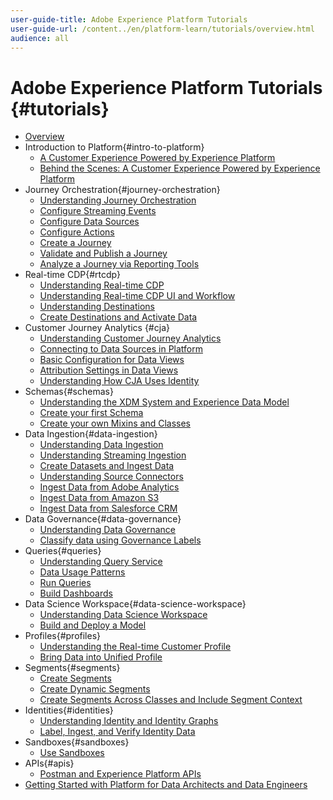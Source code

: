 ```yaml
---
user-guide-title: Adobe Experience Platform Tutorials
user-guide-url: /content../en/platform-learn/tutorials/overview.html
audience: all
---
```


# Adobe Experience Platform Tutorials {#tutorials}

+ [Overview](../overview.md)
+ Introduction to Platform{#intro-to-platform}
  + [A Customer Experience Powered by Experience Platform](../intro-to-platform/a-customer-experience-powered-by-experience-platform.md)
  + [Behind the Scenes: A Customer Experience Powered by Experience Platform](../intro-to-platform/behind-the-scenes-a-customer-experience-powered-by-experience-platform.md)
+ Journey Orchestration{#journey-orchestration}
  + [Understanding Journey Orchestration](../journey-orchestration/introduction.md)
  + [Configure Streaming Events](../journey-orchestration/configure-streaming-events.md)
  + [Configure Data Sources](../journey-orchestration/configure-data-sources.md)
  + [Configure Actions](../journey-orchestration/configure-actions.md)
  + [Create a Journey](../journey-orchestration/create-a-journey.md)
  + [Validate and Publish a Journey](../journey-orchestration/validate-and-publish-a-journey.md)
  + [Analyze a Journey via Reporting Tools](../journey-orchestration/reporting.md)
+ Real-time CDP{#rtcdp}
  + [Understanding Real-time CDP](../rtcdp/understanding-the-real-time-customer-data-platform.md)
  + [Understanding Real-time CDP UI and Workflow](../rtcdp/understanding-the-real-time-customer-data-platform-user-interface.md)
  + [Understanding Destinations](../rtcdp/understanding-destinations.md)
  + [Create Destinations and Activate Data](../rtcdp/create-destinations-and-activate-data.md)
+ Customer Journey Analytics {#cja}
  + [Understanding Customer Journey Analytics](../cja/understanding-customer-journey-analytics.md)
  + [Connecting to Data Sources in Platform](../cja/connecting-customer-journey-analytics-to-data-sources-in-platform.md)
  + [Basic Configuration for Data Views](../cja/basic-configuration-for-data-views.md)
  + [Attribution Settings in Data Views](../cja/attribution-settings-in-data-views.md)
  + [Understanding How CJA Uses Identity](../cja/understanding-how-customer-journey-analytics-uses-identity.md)
+ Schemas{#schemas}
  + [Understanding the XDM System and Experience Data Model](../schemas/understanding-the-xdm-system-and-experience-data-model.md)
  + [Create your first Schema](../schemas/create-your-first-schema-with-out-of-the-box-components.md)
  + [Create your own Mixins and Classes](../schemas/create-your-own-mixins-and-classes.md)
+ Data Ingestion{#data-ingestion}
  + [Understanding Data Ingestion](../data-ingestion/understanding-data-ingestion.md)
  + [Understanding Streaming Ingestion](../data-ingestion/understanding-streaming-ingestion.md)
  + [Create Datasets and Ingest Data](../data-ingestion/create-datasets-and-ingest-data.md)
  + [Understanding Source Connectors](../data-ingestion/understanding-source-connectors.md)
  + [Ingest Data from Adobe Analytics](../data-ingestion/ingest-data-from-adobe-analytics.md)
  + [Ingest Data from Amazon S3](../data-ingestion/ingest-data-from-amazon-s3.md)
  + [Ingest Data from Salesforce CRM](../data-ingestion/ingest-data-from-salesforce-crm.md)
+ Data Governance{#data-governance}
  + [Understanding Data Governance](../governance/understanding-data-governance.md)
  + [Classify data using Governance Labels](../governance/classify-data-using-governance-labels.md)
+ Queries{#queries}
  + [Understanding Query Service](../queries/understanding-query-service.md)
  + [Data Usage Patterns](../queries/understanding-data-usage-patterns-with-query-service.md)
  + [Run Queries](../queries/run-queries.md)
  + [Build Dashboards](../queries/understanding-the-value-of-dashboards-built-with-query-service.md)
+ Data Science Workspace{#data-science-workspace}
  + [Understanding Data Science Workspace](../data-science-workspace/understanding-data-science-workspace.md)
  + [Build and Deploy a Model](../data-science-workspace/build-and-deploy-a-model.md)
+ Profiles{#profiles}
  + [Understanding the Real-time Customer Profile](../profiles/understanding-the-real-time-customer-profile.md)
  + [Bring Data into Unified Profile](../profiles/bring-data-into-the-real-time-customer-profile.md)
+ Segments{#segments}
  + [Create Segments](../segments/create-segments.md)
  + [Create Dynamic Segments](../segments/create-dynamic-segments.md)
  + [Create Segments Across Classes and Include Segment Context](../segments/create-segments-across-classes-and-include-segment-context.md)
+ Identities{#identities}
  + [Understanding Identity and Identity Graphs](../identities/understanding-identity-and-identity-graphs.md)
  + [Label, Ingest, and Verify Identity Data](../identities/label-ingest-and-verify-identity-data.md)
+ Sandboxes{#sandboxes}
  + [Use Sandboxes](../sandboxes/use-sandboxes.md)
+ APIs{#apis}
  + [Postman and Experience Platform APIs](../apis/postman.md)
+ [Getting Started with Platform for Data Architects and Data Engineers](../tutorial-data-architect-and-engineer/overview.md)